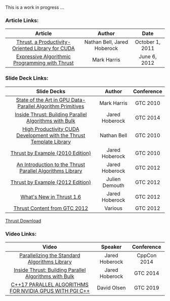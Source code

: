 This is a work in progress ...

### Article Links:
|Article|Author|Date|
|:--:|:--:|:--:|
|[Thrust, a Productivity-Oriented Library for CUDA](https://research.nvidia.com/publication/thrust-productivity-oriented-library-cuda)|Nathan Bell, Jared Hoberock|October 1, 2011|
|[Expressive Algorithmic Programming with Thrust](https://devblogs.nvidia.com/expressive-algorithmic-programming-thrust/)|Mark Harris|June 6, 2012|

### Slide Deck Links:
|Slide Decks|Author|Conference|
|:--:|:--:|:--:|
|[State of the Art in GPU Data-Parallel Algorithm Primitives](http://on-demand.gputechconf.com/gtc/2010/presentations/S12084-State-of-Art-GPU-Data-Parallel-Algorithm-Primitives.pdf)|Mark Harris|GTC 2010|
|[Inside Thrust: Building Parallel Algorithms with Bulk](http://on-demand.gputechconf.com/gtc/2014/presentations/S4673-thrust-parallel-algorithms-bulk.pdf)|Jared Hoberock|GTC 2014|
|[High Productivity CUDA Development with the Thrust Template Library](https://wenku.baidu.com/view/cabd0cf9770bf78a6529549e.html)|Nathan Bell|GTC 2010|
|[Thrust by Example (2010 Edition)](https://www.yumpu.com/en/document/view/24836550/gtc-2010-part-2-thrust-by-examplepdf-thrust-google-code)|Jared Hoberock|GTC 2010|
|[An Introduction to the Thrust Parallel Algorithms Library](https://github.s3.amazonaws.com/downloads/thrust/thrust/GTC_2012_Part_1_An_Introduction_to_the_Thrust_Parallel_Algorithms_Library.pdf?X-Amz-Algorithm=AWS4-HMAC-SHA256&X-Amz-Credential=AKIAISTNZFOVBIJMK3TQ%2F20200311%2Fus-east-1%2Fs3%2Faws4_request&X-Amz-Date=20200311T023741Z&X-Amz-Expires=300&X-Amz-SignedHeaders=host&X-Amz-Signature=adf931a4ab8503cb1aeffdce9d7aa0612e88225dc4ca43a24bf212297d5dd2f7)|Jared Hoberock|GTC 2012|
|[Thrust by Example (2012 Edition)](https://github.s3.amazonaws.com/downloads/thrust/thrust/GTC_2012_Part_1_An_Introduction_to_the_Thrust_Parallel_Algorithms_Library.pdf?X-Amz-Algorithm=AWS4-HMAC-SHA256&X-Amz-Credential=AKIAISTNZFOVBIJMK3TQ%2F20200311%2Fus-east-1%2Fs3%2Faws4_request&X-Amz-Date=20200311T023741Z&X-Amz-Expires=300&X-Amz-SignedHeaders=host&X-Amz-Signature=adf931a4ab8503cb1aeffdce9d7aa0612e88225dc4ca43a24bf212297d5dd2f7)|Julien Demouth|GTC 2012|
|[What's New in Thrust 1.6](https://github.s3.amazonaws.com/downloads/thrust/thrust/GTC_2012_Part_3_Whats_New_in_Thrust_1.6.pdf?X-Amz-Algorithm=AWS4-HMAC-SHA256&X-Amz-Credential=AKIAISTNZFOVBIJMK3TQ%2F20200311%2Fus-east-1%2Fs3%2Faws4_request&X-Amz-Date=20200311T024235Z&X-Amz-Expires=300&X-Amz-SignedHeaders=host&X-Amz-Signature=5afaf8a4bebbce29a352395b2adb0ae1915a5e8e0e2f83241833d2feb45fe47d)|Jared Hoberock|GTC 2012|
|[Thrust Content from GTC 2012](https://thrust.github.io/05-12-2012/Thrust-Content-from-GTC-2012.html)|Various|GTC 2012|

[Thrust Download](https://github.com/thrust/thrust/downloads)

### Video Links:
|Video|Speaker|Conference|
|:--:|:--:|:--:|
|[Parallelizing the Standard Algorithms Library](https://www.youtube.com/watch?v=enPZSqXr3QU)|Jared Hoberock|CppCon 2014|
|[Inside Thrust: Building Parallel Algorithms with Bulk](https://www.youtube.com/watch?v=4v24yYoyLf4)|Jared Hoberock|GTC 2014|
|[C++17 PARALLEL ALGORITHMS FOR NVIDIA GPUS WITH PGI C++](https://developer.nvidia.com/gtc/2019/video/S9770)|David Olsen|GTC 2019|
